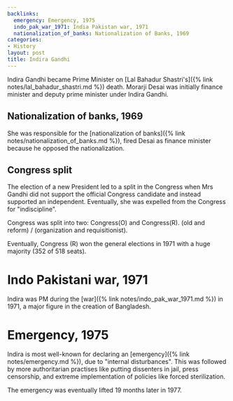 ```yaml
---
backlinks:
  emergency: Emergency, 1975
  indo_pak_war_1971: India Pakistan war, 1971
  nationalization_of_banks: Nationalization of Banks, 1969
categories:
- History
layout: post
title: Indira Gandhi
---
```


Indira Gandhi became Prime Minister on [Lal Bahadur Shastri's]({% link notes/lal_bahadur_shastri.md %}) death.
Morarji Desai was initially finance minister and deputy prime minister under Indira Gandhi.


## Nationalization of banks, 1969

She was responsible for the [nationalization of banks]({% link notes/nationalization_of_banks.md %}), fired Desai
as finance minister because he opposed the nationalization.

## Congress split

The election of a new President led to a split in the Congress when Mrs Gandhi did not support the official
Congress candidate and instead supported an independent. Eventually, she was expelled from the Congress for
"indiscipline".

Congress was split into two: Congress(O) and Congress(R). (old and reform) / (organization and requisitionist).

Eventually, Congress (R) won the general elections in 1971 with a huge majority (352 of 518 seats).

# Indo Pakistani war, 1971

Indira was PM during the [war]({% link notes/indo_pak_war_1971.md %}) in 1971, a major figure in the creation of Bangladesh.

# Emergency, 1975

Indira is most well-known for declaring an [emergency]({% link notes/emergency.md %}),
due to "internal disturbances". This was followed by more authoritarian practises like
putting dissenters in jail, press censorship, and extreme implementation of policies like
forced sterilization.

The emergency was eventually lifted 19 months later in 1977.
